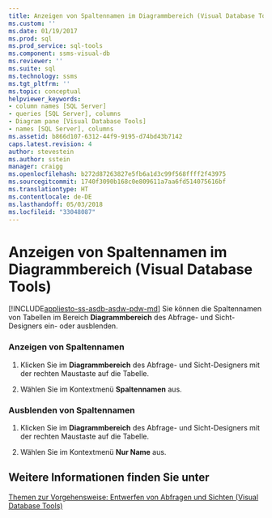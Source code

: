 ```yaml
---
title: Anzeigen von Spaltennamen im Diagrammbereich (Visual Database Tools) | Microsoft-Dokumentation
ms.custom: ''
ms.date: 01/19/2017
ms.prod: sql
ms.prod_service: sql-tools
ms.component: ssms-visual-db
ms.reviewer: ''
ms.suite: sql
ms.technology: ssms
ms.tgt_pltfrm: ''
ms.topic: conceptual
helpviewer_keywords:
- column names [SQL Server]
- queries [SQL Server], columns
- Diagram pane [Visual Database Tools]
- names [SQL Server], columns
ms.assetid: b866d107-6312-44f9-9195-d74bd43b7142
caps.latest.revision: 4
author: stevestein
ms.author: sstein
manager: craigg
ms.openlocfilehash: b272d87263827e5fb6a1d3c99f568ffff2f43975
ms.sourcegitcommit: 1740f3090b168c0e809611a7aa6fd514075616bf
ms.translationtype: HT
ms.contentlocale: de-DE
ms.lasthandoff: 05/03/2018
ms.locfileid: "33048087"
---
```

# <a name="show-column-names-in-the-diagram-pane-visual-database-tools"></a>Anzeigen von Spaltennamen im Diagrammbereich (Visual Database Tools)
[!INCLUDE[appliesto-ss-asdb-asdw-pdw-md](../../includes/appliesto-ss-asdb-asdw-pdw-md.md)]
Sie können die Spaltennamen von Tabellen im Bereich **Diagrammbereich** des Abfrage- und Sicht-Designers ein- oder ausblenden.  
  
### <a name="show-column-names"></a>Anzeigen von Spaltennamen  
  
1.  Klicken Sie im **Diagrammbereich** des Abfrage- und Sicht-Designers mit der rechten Maustaste auf die Tabelle.  
  
2.  Wählen Sie im Kontextmenü **Spaltennamen** aus.  
  
### <a name="hide-column-names"></a>Ausblenden von Spaltennamen  
  
1.  Klicken Sie im **Diagrammbereich** des Abfrage- und Sicht-Designers mit der rechten Maustaste auf die Tabelle.  
  
2.  Wählen Sie im Kontextmenü **Nur Name** aus.  
  
## <a name="see-also"></a>Weitere Informationen finden Sie unter  
[Themen zur Vorgehensweise: Entwerfen von Abfragen und Sichten &#40;Visual Database Tools&#41;](../../ssms/visual-db-tools/design-queries-and-views-how-to-topics-visual-database-tools.md)  
  
